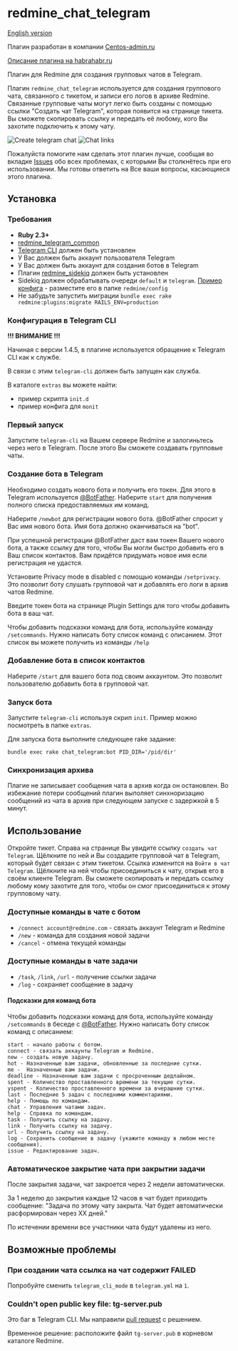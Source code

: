 # redmine_chat_telegram

[English version](https://github.com/centosadmin/redmine_chat_telegram/blob/master/README.md)

Плагин разработан в компании [Centos-admin.ru](https://centos-admin.ru)

[Описание плагина на habrahabr.ru](https://habrahabr.ru/company/centosadmin/blog/281044/)

Плагин для Redmine для создания групповых чатов в Telegram.

Плагин `redmine_chat_telegram` используется для создания группового чата, связанного с тикетом, и записи его логов в архиве Redmine. Связанные групповые чаты могут легко быть созданы с помощью ссылки "Создать чат Telegram", которая появится на странице тикета. Вы сможете скопировать ссылку и передать её любому, кого Вы захотите подключить к этому чату.

![Create telegram chat](https://github.com/centosadmin/redmine_chat_telegram/raw/master/assets/images/create-link.png)
![Chat links](https://github.com/centosadmin/redmine_chat_telegram/raw/master/assets/images/chat-links.png)

Пожалуйста помогите нам сделать этот плагин лучше, сообщая во вкладке [Issues](https://github.com/centosadmin/redmine_chat_telegram/issues) обо всех проблемах, с которыми Вы столкнётесь при его использовании. Мы готовы ответить на Все ваши вопросы, касающиеся этого плагина.

## Установка

### Требования

* **Ruby 2.3+**
* [redmine_telegram_common](https://github.com/centosadmin/redmine_telegram_common)
* [Telegram CLI](https://github.com/vysheng/tg) должен быть установлен
* У Вас должен быть аккаунт пользователя Telegram
* У Вас должен быть аккаунт для создания ботов в Telegram
* Плагин [redmine_sidekiq](https://github.com/ogom/redmine_sidekiq) должен быть установлен
* Sidekiq должен обрабатывать очереди `default` и `telegram`. [Пример конфига](https://github.com/centosadmin/redmine_intouch/blob/master/tools/sidekiq.yml) - разместите его в папке `redmine/config`
* Не забудьте запустить миграции `bundle exec rake redmine:plugins:migrate RAILS_ENV=production`

### Конфигурация в Telegram CLI

**!!! ВНИМАНИЕ !!!** 

Начиная с версии 1.4.5, в плагине используется обращение к Telegram CLI как к службе.

В связи с этим `telegram-cli` должен быть запущен как служба.

В каталоге `extras` вы можете найти:
* пример скрипта `init.d`
* пример конфига для `monit`

### Первый запуск

Запустите `telegram-cli` на Вашем сервере Redmine и залогиньтесь через него в Telegram. После этого Вы сможете создавать групповые чаты.

### Создание бота в Telegram

Необходимо создать нового бота и получить его токен. 
Для этого в Telegram используется [@BotFather](https://telegram.me/botfather). 
Наберите `start` для получения полного списка предоставляемых им команд.

Наберите `/newbot` для регистрации нового бота. @BotFather спросит у Вас имя нового бота. Имя бота должно оканчиваться на "bot".

При успешной регистрации @BotFather даст вам токен Вашего нового бота, а также ссылку для того, чтобы Вы могли быстро добавить его в Ваш список контактов. Вам придётся придумать новое имя если регистрация не удастся.

Установите Privacy mode в disabled с помощью команды `/setprivacy`. Это позволит боту слушать групповой чат и добавлять его логи в архив чатов Redmine.

Введите токен бота на странице Plugin Settings для того чтобы добавить бота в ваш чат.

Чтобы добавить подсказки команд для бота, используйте команду `/setcommands`. Нужно написать боту список команд с описанием. Этот список вы можете получить из команды `/help`


### Добавление бота в список контактов

Наберите `/start` для вашего бота под своим аккаунтом.
Это позволит пользователю добавить бота в групповой чат.

### Запуск бота

Запустите `telegram-cli` используя скрип `init`. Пример можно посмотреть в папке `extras`.

Для запуска бота выполните следующее rake задание:

```shell
bundle exec rake chat_telegram:bot PID_DIR='/pid/dir'
```

### Синхронизация архива

Плагие не записывает сообщения чата в архив когда он остановлен. Во избежание потери сообщений плагин выполяет синхноризацию сообщений из чата в архив при следующем запуске с задержкой в 5 минут.

## Использование

Откройте тикет. Справа на странице Вы увидите ссылку `создать чат Telegram`. Щёлкните по ней и Вы создадите групповой чат в Telegram, который будет связан с этим тикетом. Ссылка изменится на `Войти в чат Telegram`. Щёлкните на ней чтобы присоединиться к чату, открыв его в своём клиенте Telegram. Вы сможете скопировать и передать ссылку любому кому захотите для того, чтобы он смог присоединиться к этому групповому чату.

### Доступные команды в чате с ботом

- `/connect account@redmine.com` - связать аккаунт Telegram и Redmine
- `/new` - команда для создания новой задачи
- `/cancel` - отмена текущей команды

### Доступные команды в чате задачи

- `/task`, `/link`, `/url` - получение ссылки задачи
- `/log` - сохраняет сообщение в задачу

#### Подсказки для команд бота

Чтобы добавить подсказки команд для бота, используйте команду `/setcommands` в беседе с [@BotFather](https://telegram.me/botfather). Нужно написать боту список команд с 
описанием:

```
start - начало работы с ботом.
connect - связать аккаунты Telegram и Redmine.
new - создать новую задачу.
hot - Назначенные вам задачи, обновленные за последние сутки.
me -  Назначенные вам задачи.
deadline - Назначенные вам задачи с просроченным дедлайном.
spent - Количество проставленного времени за текущие сутки.
yspent - Количество проставленного времени за вчерашние сутки.
last - Последние 5 задач с последними комментариями.
help - Помощь по командам.
chat - Управления чатами задач.
help - Справка по командам.
task - Получить ссылку на задачу.
link - Получить ссылку на задачу.
url - Получить ссылку на задачу.
log - Сохранить сообщение в задачу (укажите команду в любом месте сообщения).
issue - Редактирование задач.
```

### Автоматическое закрытие чата при закрытии задачи

После закрытия задачи, чат закроется через 2 недели автоматически.

За 1 неделю до закрытия каждые 12 часов в чат будет приходить сообщение:
"Задача по этому чату закрыта. Чат будет автоматически расформирован через XX дней."

По истечении времени все участники чата будут удалены из него.

## Возможные проблемы

### При создании чата ссылка на чат содержит FAILED

Попробуйте сменить `telegram_cli_mode` в `telegram.yml` на `1`.

### Couldn't open public key file: tg-server.pub

Это баг в Telegram CLI. Мы направили [pull request](https://github.com/Rondoozle/tg/pull/4) с решением.

Временное решение: расположите файл `tg-server.pub` в корневом каталоге Redmine.  
